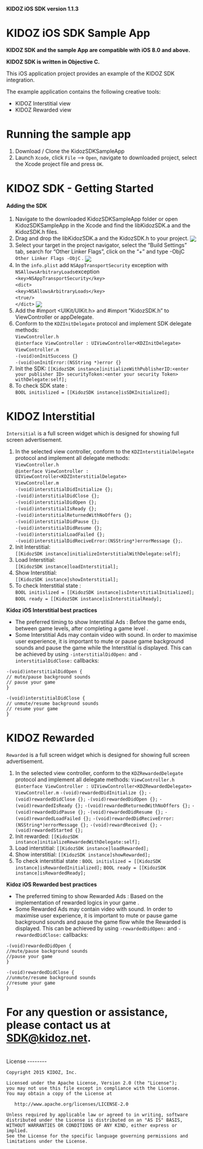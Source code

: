 

**KIDOZ iOS SDK version 1.1.3**

# KIDOZ iOS SDK Sample App

**KIDOZ SDK and the sample App are compatible with iOS 8.0 and above.**

**KIDOZ SDK is written in Objective C.**



This iOS application project provides an example of the KIDOZ SDK integration.

The example application contains the following creative tools:
* KIDOZ Interstitial view  
* KIDOZ Rewarded view

# Running the sample app
1.  Download / Clone the KidozSDKSampleApp
2.  Launch  `Xcode`, click  `File`  –>  `Open`, navigate to downloaded project, select the Xcode project file and press  `OK`.

# KIDOZ SDK - Getting Started
#### Adding the SDK

1.  Navigate to the downloaded KidozSDKSampleApp folder or open KidozSDKSampleApp in the Xcode and find the libKidozSDK.a and the KidozSDK.h files.
2.  Drag and drop the libKidozSDK.a and the KidozSDK.h to your project.
<a href="url"><img src="https://cdn3.kidoz.net/docs/ios/KidozSdkSampleApp1.png" align="center"  ></a>
3. Select your target in the project navigator, select the “Build Settings” tab, search for “Other Linker Flags”, click on the “+” and type -ObjC  `Other Linker Flags -ObjC`  .
<a href="url"><img src="https://cdn3.kidoz.net/docs/ios/KidozSdkSampleApp3.png" align="center"  ></a>
4. In the  `info.plist`  add  `NSAppTransportSecurity`  exception with  `NSAllowsArbitraryLoads`exception  
`<key>NSAppTransportSecurity</key>`  
`<dict>`  
`<key>NSAllowsArbitraryLoads</key>`  
`<true/>`  
`</dict>`
<a href="url"><img src="https://cdn3.kidoz.net/docs/ios/KidozSdkSampleApp2.png" align="center"  ></a>
5. Add the #import <UIKit/UIKit.h> and #import ”KidozSDK.h” to ViewController or appDelegate.
6. Conform to the  `KDZInitDelegate`  protocol and implement SDK delegate methods:  
    `ViewController.h`  
    `@interface ViewController : UIViewController<KDZInitDelegate>`  
    `ViewController.m`  
    `-(void)onInitSuccess {}`  
    `-(void)onInitError:(NSString *)error {}`
7. Init the SDK:
`[[KidozSDK instance]initializeWithPublisherID:<enter your publisher ID> securityToken:<enter your security Token> withDelegate:self];`
8.  To check SDK state :  
    `BOOL initislized = [[KidozSDK instance]isSDKInitialized];`



# KIDOZ Interstitial 
`Intersitial`  is a full screen widget which is designed for showing full screen advertisement.  
1. In the selected view controller, conform to the  `KDZInterstitialDelegate`  protocol and implement all delegate methods:  
`ViewController.h`  
`@interface ViewController : UIViewController<KDZInterstitialDelegate>`  
`ViewController.m`  
`-(void)interstitialDidInitialize {};`  
`-(void)interstitialDidClose {};`  
`-(void)interstitialDidOpen {};`  
`-(void)interstitialIsReady {};`  
`-(void)interstitialReturnedWithNoOffers {};`  
`-(void)interstitialDidPause {};`  
`-(void)interstitialDidResume {};`  
`-(void)interstitialLoadFailed {};`  
`-(void)interstitialDidReciveError:(NSString*)errorMessage {};`.  
2. Init Interstitial:  
`[[KidozSDK instance]initializeInterstitialWithDelegate:self];`  
3. Load Interstitial:  
`[[KidozSDK instance]loadInterstitial];`  
4. Show Interstitial:  
`[[KidozSDK instance]showInterstitial];`  
5. To check Interstitial state :  
`BOOL initislized = [[KidozSDK instance]isInterstitialInitialized];`  
`BOOL ready = [[KidozSDK instance]isInterstitialReady];`

**Kidoz iOS Interstitial best practices**
- The preferred timing to show Interstitial Ads : Before the game ends, between game levels, after completing a game level .   
- Some Interstitial Ads may contain video with sound. In order to maximise user experience, it is important to mute or pause game background sounds and pause the game while the Interstitial is displayed. This can be achieved by using `-interstitialDidOpen:` and `-interstitialDidClose:` callbacks:
```
-(void)interstitialDidOpen {
// mute/pause background sounds
// pause your game 
}

-(void)interstitialDidClose {
// unmute/resume background sounds
// resume your game 
}
```
# KIDOZ Rewarded

`Rewarded` is a full screen widget which is designed for showing full screen advertisement.

1. In the selected view controller, conform to the `KDZRewardedDelegate` protocol and implement all delegate methods:
`ViewController.h`
`@interface ViewController : UIViewController<KDZRewardedDelegate>`
`ViewController.m`
`-(void)rewardedDidInitialize {};`
`-(void)rewardedDidClose {};`
`-(void)rewardedDidOpen {};`
`-(void)rewardedIsReady {};`
`-(void)rewardedReturnedWithNoOffers {};`
`-(void)rewardedDidPause {};`
`-(void)rewardedDidResume {};`
`-(void)rewardedLoadFailed {};`
`-(void)rewardedDidReciveError:(NSString*)errorMessage {};`
`-(void)rewardReceived {};`
`-(void)rewardedStarted {};`
2. Init rewarded:
`[[KidozSDK instance]initializeRewardedWithDelegate:self];`
3. Load interstitial:
`[[KidozSDK instance]loadRewarded];`
4. Show interstitial:
`[[KidozSDK instance]showRewarded];`
5. To check interstitial state :
`BOOL initislized = [[KidozSDK instance]isRewardedInitialized];`
`BOOL ready = [[KidozSDK instance]isRewardedReady];`

**Kidoz iOS Rewarded best practices**
- The preferred timing to show Rewarded Ads : Based on the implementation of rewarded logics in your game .   
- Some Rewarded Ads may contain video with sound. In order to maximise user experience, it is important to mute or pause game background sounds and pause the game flow while the Rewarded is displayed. This can be achieved by using `-rewardedDidOpen:` and `-rewardedDidClose:` callbacks:
```
-(void)rewardedDidOpen {
//mute/pause background sounds
//pause your game 
}

-(void)rewardedDidClose {
//unmute/resume background sounds
//resume your game 
}
```
# For any question or assistance, please contact us at SDK@kidoz.net.
</br>
License
--------

    Copyright 2015 KIDOZ, Inc.

    Licensed under the Apache License, Version 2.0 (the "License");
    you may not use this file except in compliance with the License.
    You may obtain a copy of the License at

       http://www.apache.org/licenses/LICENSE-2.0

    Unless required by applicable law or agreed to in writing, software
    distributed under the License is distributed on an "AS IS" BASIS,
    WITHOUT WARRANTIES OR CONDITIONS OF ANY KIND, either express or implied.
    See the License for the specific language governing permissions and
    limitations under the License.